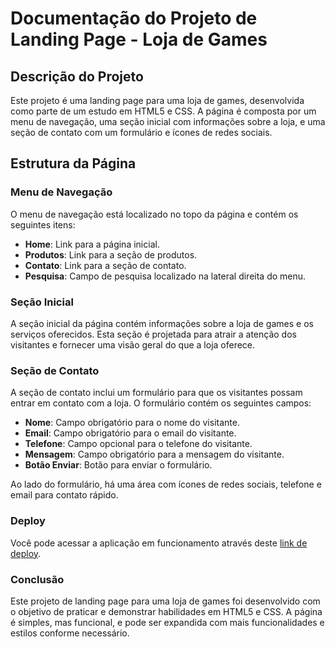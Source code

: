 # Documentação do Projeto de Landing Page - Loja de Games

## Descrição do Projeto

Este projeto é uma landing page para uma loja de games, desenvolvida como parte de um estudo em HTML5 e CSS. A página é composta por um menu de navegação, uma seção inicial com informações sobre a loja, e uma seção de contato com um formulário e ícones de redes sociais.

## Estrutura da Página

### Menu de Navegação

O menu de navegação está localizado no topo da página e contém os seguintes itens:
- **Home**: Link para a página inicial.
- **Produtos**: Link para a seção de produtos.
- **Contato**: Link para a seção de contato.
- **Pesquisa**: Campo de pesquisa localizado na lateral direita do menu.

### Seção Inicial

A seção inicial da página contém informações sobre a loja de games e os serviços oferecidos. Esta seção é projetada para atrair a atenção dos visitantes e fornecer uma visão geral do que a loja oferece.

### Seção de Contato

A seção de contato inclui um formulário para que os visitantes possam entrar em contato com a loja. O formulário contém os seguintes campos:
- **Nome**: Campo obrigatório para o nome do visitante.
- **Email**: Campo obrigatório para o email do visitante.
- **Telefone**: Campo opcional para o telefone do visitante.
- **Mensagem**: Campo obrigatório para a mensagem do visitante.
- **Botão Enviar**: Botão para enviar o formulário.

Ao lado do formulário, há uma área com ícones de redes sociais, telefone e email para contato rápido.

### Deploy


Você pode acessar a aplicação em funcionamento através deste <a href="https://game-shop-kohl.vercel.app/" target="_blank">link de deploy</a>.

### Conclusão

Este projeto de landing page para uma loja de games foi desenvolvido com o objetivo de praticar e demonstrar habilidades em HTML5 e CSS. A página é simples, mas funcional, e pode ser expandida com mais funcionalidades e estilos conforme necessário.
